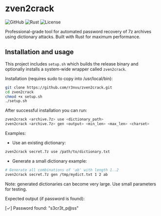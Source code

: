 # zven2crack

![GitHub](https://img.shields.io/badge/Platform-Linux-success)
![Rust](https://img.shields.io/badge/Built_with-Rust-orange)
![License](https://img.shields.io/badge/License-MIT-blue)

Professional-grade tool for automated password recovery of 7z archives using dictionary attacks. Built with Rust for maximum performance.

## Installation and usage

This project includes `setup.sh` which builds the release binary and optionally installs a system-wide wrapper called `zven2crack`.

Installation (requires sudo to copy into /usr/local/bin):

```bash
git clone https://github.com/r3nvu/zven2crack.git
cd zven2crack
chmod +x setup.sh
./setup.sh
```

After successful installation you can run:

```bash
zven2crack <archive.7z> use <dictionary_path>
zven2crack <archive.7z> gen <output> <min_len> <max_len> <charset>
```

Examples:

- Use an existing dictionary:

```bash
zven2crack secret.7z use /path/to/dictionary.txt
```

- Generate a small dictionary example:

```bash
# Generate all combinations of 'ab' with length 1..2
zven2crack secret.7z gen /tmp/mydict.txt 1 2 ab
```

Note: generated dictionaries can become very large. Use small parameters for testing.

Expected output (if password is found):

[✓] Password found: "s3cr3t_p@ss"
